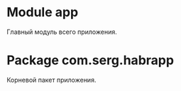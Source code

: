 # Module app

Главный модуль всего приложения.

# Package com.serg.habrapp

Корневой пакет приложения.


